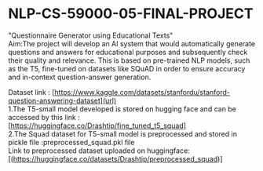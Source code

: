 # NLP-CS-59000-05-FINAL-PROJECT<br>
"Questionnaire Generator using Educational Texts"<br>
Aim:The project will develop an AI system that would automatically generate questions and answers for educational purposes and subsequently check their quality and relevance. This is based on pre-trained NLP models, such as the T5, fine-tuned on datasets like SQuAD in order to ensure accuracy and in-context question-answer generation.

Dataset link : [https://www.kaggle.com/datasets/stanfordu/stanford-question-answering-dataset](url)<br>
1.The T5-small model developed is stored on hugging face and can be accessed by this link : [https://huggingface.co/Drashtip/fine_tuned_t5_squad]<br>
2.The Squad dataset for T5-small model is preprocessed and stored in pickle file :preprocessed_squad.pkl file <br>
Link to preprocessed dataset uploaded on huggingface: [(https://huggingface.co/datasets/Drashtip/preprocessed_squad)]<br>


